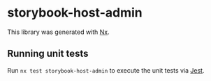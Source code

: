 # storybook-host-admin

This library was generated with [Nx](https://nx.dev).

## Running unit tests

Run `nx test storybook-host-admin` to execute the unit tests via [Jest](https://jestjs.io).
